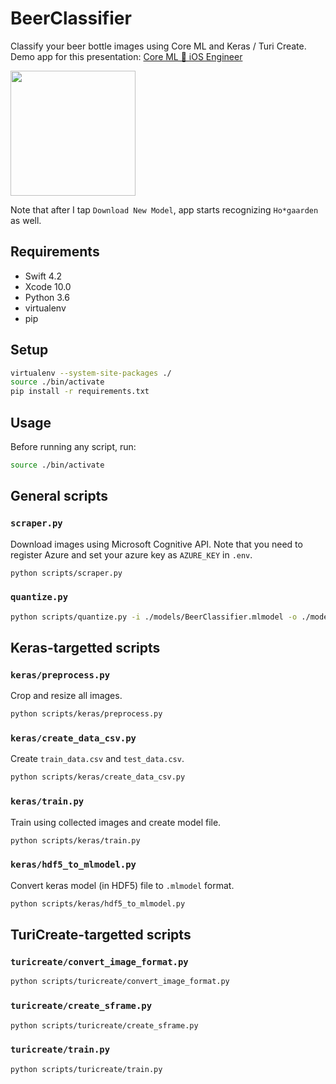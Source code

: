 # BeerClassifier

Classify your beer bottle images using Core ML and Keras / Turi Create.  
Demo app for this presentation: [Core ML 🏃 iOS Engineer](https://speakerdeck.com/_shingt/core-ml-ios-engineer)

<img width=200 src="https://user-images.githubusercontent.com/1391330/34070759-3e81a024-e2af-11e7-95c8-6f63297d8688.gif">

Note that after I tap `Download New Model`, app starts recognizing `Ho*gaarden` as well.

## Requirements

* Swift 4.2
* Xcode 10.0
* Python 3.6
* virtualenv
* pip

## Setup

```sh
virtualenv --system-site-packages ./
source ./bin/activate
pip install -r requirements.txt
```

## Usage

Before running any script, run:

```sh
source ./bin/activate
```

## General scripts

### `scraper.py`

Download images using Microsoft Cognitive API.
Note that you need to register Azure and set your azure key as `AZURE_KEY` in `.env`.

```sh
python scripts/scraper.py
```

### `quantize.py`

```sh
python scripts/quantize.py -i ./models/BeerClassifier.mlmodel -o ./models/BeerClassifierQuantized.mlmodel
```

## Keras-targetted scripts

### `keras/preprocess.py`

Crop and resize all images.

```sh
python scripts/keras/preprocess.py
```

### `keras/create_data_csv.py`

Create `train_data.csv` and `test_data.csv`.

```sh
python scripts/keras/create_data_csv.py
```

### `keras/train.py`

Train using collected images and create model file.

```sh
python scripts/keras/train.py
```

### `keras/hdf5_to_mlmodel.py`

Convert keras model (in HDF5) file to `.mlmodel` format.

```sh
python scripts/keras/hdf5_to_mlmodel.py
```

## TuriCreate-targetted scripts

### `turicreate/convert_image_format.py`

```sh
python scripts/turicreate/convert_image_format.py
```

### `turicreate/create_sframe.py`

```sh
python scripts/turicreate/create_sframe.py
```

### `turicreate/train.py`

```sh
python scripts/turicreate/train.py
```

